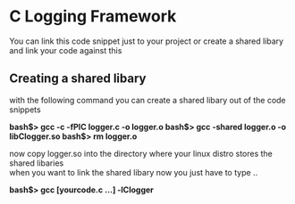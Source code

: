 
<h1>C Logging Framework </h1>

<p> You can link this code snippet just to your project or create a shared libary and link your code against this</p>

<h2>Creating a shared libary </h2>

<p> with the following command you can create a shared libary out of the code snippets</p>

<b>
bash$> gcc -c -fPIC logger.c -o logger.o
bash$> gcc -shared logger.o -o libClogger.so
bash$> rm logger.o 
</b>

<p> now copy logger.so into the directory where your linux distro stores the shared libaries
<br/> when you want to link the shared libary now you just have to type ..
</p>

<b>
bash$> gcc [yourcode.c ...] -lClogger 
</b>

